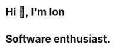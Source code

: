  # Hi 👋, I'm Ion #

# Software enthusiast. #




<!---
Ion32/Ion32 is a ✨ special ✨ repository because its `README.md` (this file) appears on your GitHub profile.
You can click the Preview link to take a look at your changes.
--->
